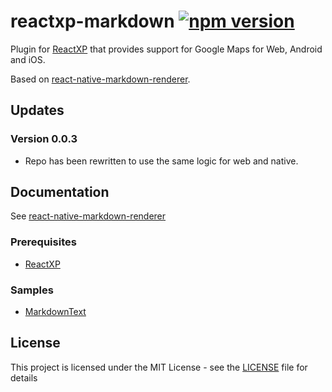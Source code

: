 # reactxp-markdown [![npm version](https://img.shields.io/npm/v/reactxp-markdown.svg?style=flat)](https://www.npmjs.com/package/reactxp-markdown)
Plugin for [ReactXP](https://microsoft.github.io/reactxp/) that provides support for Google Maps for Web, Android and iOS.

Based on [react-native-markdown-renderer](https://github.com/mientjan/react-native-markdown-renderer).

## Updates

### Version 0.0.3
* Repo has been rewritten to use the same logic for web and native.

## Documentation

See [react-native-markdown-renderer](https://github.com/mientjan/react-native-markdown-renderer)

### Prerequisites
* [ReactXP](https://github.com/microsoft/reactxp/)

### Samples
* [MarkdownText](https://github.com/Fulanko/reactxp-markdown/tree/master/samples/MarkdownTest)

## License
This project is licensed under the MIT License - see the [LICENSE](LICENSE) file for details
